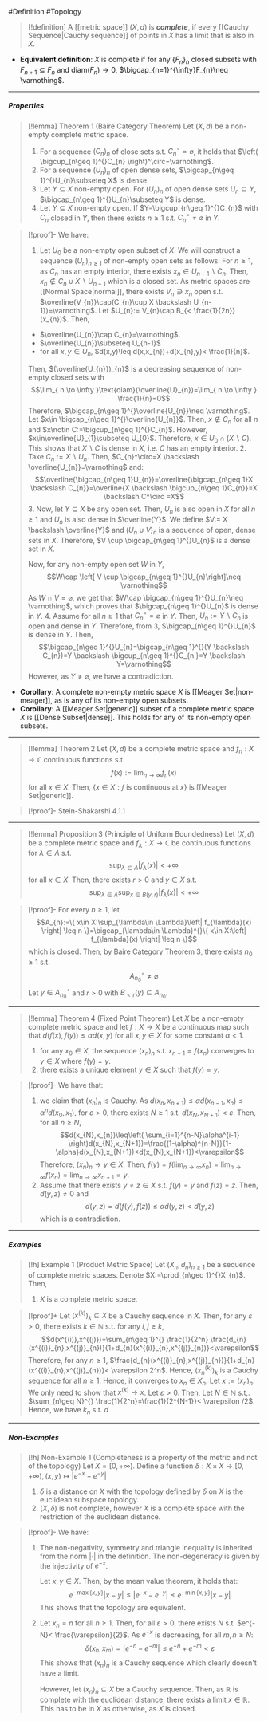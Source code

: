 #Definition #Topology 

> [!definition]
> A [[metric space]] $(X,d)$ is ***complete***, if every [[Cauchy Sequence|Cauchy sequence]] of points in $X$ has a limit that is also in $X$.
- **Equivalent definition**: $X$ is complete if for any $\{ F_{n} \}_{n}$ closed subsets with $F_{n+1}\subseteq F_{n}$ and $\text{diam}(F_{n})\to{0}$, $\bigcap_{n=1}^{\infty}F_{n}\neq \varnothing$.
---
##### Properties
> [!lemma] Theorem 1 (Baire Category Theorem)
> Let $(X,d)$ be a non-empty complete metric space. 
> 1. For a sequence $(C_{n})_{n}$ of close sets s.t. $C_{n}^\circ=\varnothing$, it holds that $\left( \bigcup_{n\geq 1}^{}C_{n} \right)^\circ=\varnothing$.
> 2. For a sequence $(U_{n})_{n}$ of open dense sets, $\bigcap_{n\geq 1}^{}U_{n}\subseteq X$ is dense.
> 3. Let $Y\subseteq X$ non-empty open. For $(U_{n})_{n}$ of open dense sets $U_{n}\subseteq Y$, $\bigcap_{n\geq 1}^{}U_{n}\subseteq Y$ is dense.
> 5. Let  $Y\subseteq X$ non-empty open. If $Y=\bigcup_{n\geq 1}^{}C_{n}$ with $C_{n}$ closed in $Y$, then there exists $n\geq 1$ s.t. $C_{n}^\circ\neq \varnothing$ in $Y$.

> [!proof]-
> We have:
> 1. Let $U_{0}$ be a non-empty open subset of $X$. We will construct a sequence $(U_{n})_{n\geq 1}$ of non-empty open sets as follows: For $n\geq 1$, as $C_{n}$ has an empty interior, there exists $x_{n}\in U_{n-1} \backslash C_{n}$. Then, $x_{n}\notin C_{n} \cup X\backslash U_{n-1}$ which is a closed set. As metric spaces are [[Normal Space|normal]], there exists $V_{n}\ni x_{n}$ open s.t. $\overline{V_{n}}\cap(C_{n}\cup X \backslash U_{n-1})=\varnothing$. Let $U_{n}:= V_{n}\cap B_{< \frac{1}{2n}}(x_{n})$. Then,
> 	- $\overline{U_{n}}\cap C_{n}=\varnothing$.
> 	- $\overline{U_{n}}\subseteq U_{n-1}$
> 	- for all $x,y\in U_{n}$, $d(x,y)\leq d(x,x_{n})+d(x_{n},y)< \frac{1}{n}$.
> 	
> 	Then, $(\overline{U_{n}})_{n}$ is a decreasing sequence of non-empty closed sets with $$\lim_{ n \to \infty }\text{diam}(\overline{U}_{n})=\lim_{ n \to \infty } \frac{1}{n}=0$$Therefore, $\bigcap_{n\geq 1}^{}\overline{U_{n}}\neq \varnothing$. Let  $x\in \bigcap_{n\geq 1}^{}\overline{U_{n}}$. Then, $x\notin C_{n}$ for all $n$ and $x\notin C:=\bigcup_{n\geq 1}^{}C_{n}$. However, $x\in\overline{U}_{1}\subseteq U_{0}$. Therefore, $x\in U_{0}\cap(X \backslash C)$. This shows that $X\backslash C$ is dense in $X$, i.e. $C$ has an empty interior. 
> 2. Take $C_{n}:= X \backslash U_{n}$. Then, $C_{n}^\circ=X \backslash \overline{U_{n}}=\varnothing$ and: $$\overline{\bigcap_{n\geq 1}U_{n}}=\overline{\bigcap_{n\geq 1}X \backslash C_{n}}=\overline{X \backslash \bigcup_{n\geq 1}C_{n}}=X \backslash C^\circ =X$$
> 3. Now, let $Y\subseteq X$ be any open set. Then, $U_{n}$ is also open in $X$ for all $n\geq 1$ and $U_{n}$ is also dense in $\overline{Y}$. We define $V:= X \backslash \overline{Y}$ and $(U_{n}\cup V)_{n}$ is a sequence of open, dense sets in $X$. Therefore, $V \cup \bigcap_{n\geq 1}^{}U_{n}$ is a dense set in $X$. 
>    
>    Now, for any non-empty open set $W$ in $Y$, $$W\cap \left[  V \cup \bigcap_{n\geq 1}^{}U_{n}\right]\neq \varnothing$$
> 	As $W \cap V=\varnothing$, we get that $W\cap \bigcap_{n\geq 1}^{}U_{n}\neq \varnothing$, which proves that $\bigcap_{n\geq 1}^{}U_{n}$ is dense in $Y$.
> 4. Assume for all $n\geq 1$ that $C_{n}^\circ=\varnothing$ in $Y$. Then, $U_{n}:= Y \backslash C_{n}$ is open and dense in $Y$. Therefore, from 3, $\bigcap_{n\geq 1}^{}U_{n}$ is dense in $Y$. Then,
> 	$$\bigcap_{n\geq 1}^{}U_{n}=\bigcap_{n\geq 1}^{}(Y \backslash C_{n})=Y \backslash \bigcup_{n\geq 1}^{}C_{n }=Y \backslash Y=\varnothing$$However, as $Y \neq \varnothing$, we have a contradiction.

- **Corollary**: A complete non-empty metric space $X$ is [[Meager Set|non-meager]], as is any of its non-empty open subsets.
- **Corollary**: A [[Meager Set|generic]] subset of a complete metric space $X$ is [[Dense Subset|dense]]. This holds for any of its non-empty open subsets.
---
> [!lemma] Theorem 2
> Let $(X,d)$ be a complete metric space and $f_{n}: X\to \mathbb{C}$ continuous functions s.t. $$f(x):=\lim_{ n \to \infty } f_{n}(x)$$for all $x\in X$. Then, $\{ x\in X:f\text{ is continuous at }x \}$ is [[Meager Set|generic]].

> [!proof]-
> Stein-Shakarshi 4.1.1

---
> [!lemma] Proposition 3 (Principle of Uniform Boundedness)
> Let $(X,d)$ be a complete metric space and $f_{\lambda}:X \to \mathbb{C}$ be continuous functions for $\lambda\in \Lambda$ s.t. $$\sup_{\lambda\in \Lambda}\left| f_{\lambda}(x) \right| <+\infty$$for all $x\in X$. Then, there exists $r>0$ and $y\in X$ s.t. $$\sup_{\lambda\in \Lambda}\sup_{x\in B(y,r)}\left| f_{\lambda}(x) \right| <+\infty$$

> [!proof]-
> For every $n\geq 1$, let $$A_{n}:=\{ x\in X:\sup_{\lambda\in \Lambda}\left| f_{\lambda}(x) \right| \leq n \}=\bigcap_{\lambda\in \Lambda}^{}\{ x\in X:\left| f_{\lambda}(x) \right| \leq n \}$$which is closed. Then, by Baire Category Theorem 3, there exists $n_{0}\geq 1$ s.t. $$A_{n_{0}}^\circ \neq \varnothing$$Let $y\in A^\circ_{n_{0}}$ and $r>0$ with $B_{<r}(y)\subseteq A_{n_{0}}$.
---
> [!lemma] Theorem 4 (Fixed Point Theorem)
> Let $X$ be a non-empty complete metric space and let $f:X\to X$ be a continuous map such that $d(f(x),f(y))\leq\alpha d(x,y)$ for all $x,y\in X$ for some constant $\alpha<1$.
> 1. for any $x_{0}\in X$, the sequence $(x_{n})_{n}$ s.t. $x_{n+1}=f(x_{n})$ converges to $y\in X$ where  $f(y)=y$.
> 2. there exists a unique element $y\in X$ such that $f(y)=y$.

> [!proof]-
> We have that: 
> 1. we claim that $(x_{n})_{n}$ is Cauchy. As $d(x_{n},x_{n+1})\leq\alpha d(x_{n-1},x_{n})\leq\alpha^nd(x_{0},x_{1})$, for $\varepsilon>0$, there exists $N\geq 1$ s.t. $d(x_{N},x_{N+1})<\varepsilon$.  Then, for all $n\geq N$, $$d(x_{N},x_{n})\leq\left( \sum_{i=1}^{n-N}\alpha^{i-1} \right)d(x_{N},x_{N+1})=\frac{(1-\alpha)^{n-N}}{1-\alpha}d(x_{N},x_{N+1})<d(x_{N},x_{N+1})<\varepsilon$$Therefore, $(x_{n})_{n}\to y\in X$. Then, $f(y)=f(\lim_{ n \to \infty }x_{n})=\lim_{ n \to \infty }f(x_{n})=\lim_{ n \to \infty }x_{n+1}=y$.
> 2. Assume that there exists $y\neq z\in X$ s.t. $f(y)=y$ and $f(z)=z$. Then, $d(y,z)\neq0$ and $$d(y,z)=d(f(y),f(z))\leq\alpha d(y,z)<d(y,z)$$which is a contradiction.
---
##### Examples
> [!h] Example 1 (Product Metric Space)
> Let $(X_{n},d_{n})_{n\geq 1}$ be a sequence of complete metric spaces. Denote $X:=\prod_{n\geq 1}^{}X_{n}$. Then,
> 1. $X$ is a complete metric space.

> [!proof]+
> Let $(x^{(k)})_{k}\subseteq X$ be a Cauchy sequence in $X$. Then, for any $\varepsilon>0$, there exists $k\in \mathbb{N}$ s.t. for any $i,j\geq k$, $$d(x^{(i)},x^{(j)})=\sum_{n\geq 1}^{} \frac{1}{2^n} \frac{d_{n}(x^{(i)}_{n},x^{(j)}_{n})}{1+d_{n}(x^{(i)}_{n},x^{(j)}_{n})}<\varepsilon$$Therefore, for any $n\geq 1$, $\frac{d_{n}(x^{(i)}_{n},x^{(j)}_{n})}{1+d_{n}(x^{(i)}_{n},x^{(j)}_{n})}< \varepsilon 2^n$. Hence, $(x^{(k)}_{n})_{k}$ is a Cauchy sequence for all $n\geq 1$. Hence, it converges to $x_{n}\in X_{n}$. Let $x:=(x_{n})_{n}$. We only need to show that $x^{(k)}\to x$. Let $\varepsilon>0$. Then, Let $N\in \mathbb{N}$ s.t,. $\sum_{n\geq N}^{} \frac{1}{2^n}=\frac{1}{2^{N-1}}< \varepsilon /2$. Hence, we have $k_{n}$ s.t. $d$
---
##### Non-Examples
> [!h] Non-Example 1 (Completeness is a property of the metric and not of the topology)
> Let $X=[0,+\infty)$. Define a function $\delta:X\times X\to [0,+\infty),(x,y)\mapsto \left| e^{-x}-e^{-y} \right|$
> 1. $\delta$ is a distance on $X$ with the topology defined by $\delta$ on $X$ is the euclidean subspace topology.
> 3. $(X,\delta)$ is not complete, however $X$ is a complete space with the restriction of the euclidean distance.

> [!proof]-
> We have:
> 1. The non-negativity, symmetry and triangle inequality is inherited from the norm $\left| \cdot  \right|$ in the definition. The non-degeneracy is given by the injectivity of $e^{-x}$. 
>    
>    Let $x,y\in X$. Then, by the mean value theorem, it holds that: $$e^{-\max\{ x,y \}}\left| x-y \right| \leq\left| e^{-x}-e^{-y} \right| \leq e^{-\min\{ x,y \}}\left| x-y \right| $$This shows that the topology are equivalent.
> 3. Let $x_{n}=n$ for all $n\geq 1$. Then, for all $\varepsilon>0$, there exists $N$ s.t. $e^{-N}< \frac{\varepsilon}{2}$. As $e^{-x}$ is decreasing, for all $m,n\geq N$: $$\delta(x_{n},x_{m})=\left| e^{-n}-e^{-m} \right|\leq e^{-n}+e^{-m}<\varepsilon $$This shows that $(x_{n})_{n}$ is a Cauchy sequence which clearly doesn't have a limit.
>    
>    However, let $(x_{n})_{n}\subseteq X$ be a Cauchy sequence. Then, as $\mathbb{R}$ is complete with the euclidean distance, there exists a limit $x\in \mathbb{R}$. This has to be in $X$ as otherwise, as $X$ is closed.